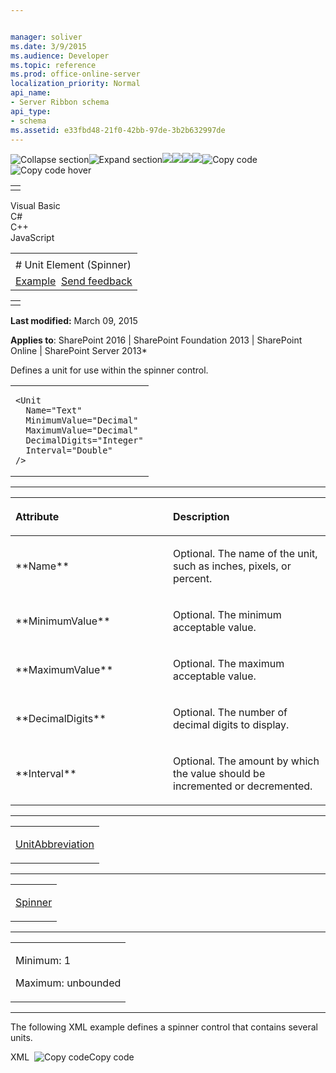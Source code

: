 ```yaml
---


manager: soliver
ms.date: 3/9/2015
ms.audience: Developer
ms.topic: reference
ms.prod: office-online-server
localization_priority: Normal
api_name:
- Server Ribbon schema
api_type:
- schema
ms.assetid: e33fbd48-21f0-42bb-97de-3b2b632997de
---
```


![Collapse
section](../icons/collapse_all.gif "Collapse section")![Expand
section](../icons/expand_all.gif "Expand section")![](../icons/collapse_all.gif)![](../icons/expand_all.gif)![](../icons/dropdown.gif)![](../icons/dropdownHover.gif)![Copy
code](../icons/copycode.gif "Copy code")![Copy code
hover](../icons/copycodeHighlight.gif "Copy code hover")
<table>
<tbody>
<tr class="odd">
<td align="left"></td>
</tr>
</tbody>
</table>

Visual Basic  
C\#  
C++  
JavaScript  

<table>
<tbody>
<tr class="odd">
<td align="left"><span id="runningHeaderText"></span></td>
</tr>
<tr class="even">
<td align="left"># Unit Element (Spinner)</td>
</tr>
<tr class="odd">
<td align="left"><a href="#exampleToggle">Example</a>  <span id="headfeedbackarea" class="feedbackhead"><a href="javascript:SubmitFeedback(&#39;docthis@Microsoft.com&#39;,&#39;&#39;,&#39;&#39;,&#39;&#39;,&#39;1.0.18082.1225&#39;,&#39;%0\dThank%20you%20for%20your%20feedback.%20The%20developer%20writing%20teams%20use%20your%20feedback%20to%20improve%20documentation.%20While%20we%20are%20reviewing%20your%20feedback,%20we%20may%20send%20you%20e-mail%20to%20ask%20for%20clarification%20or%20feedback%20on%20a%20solution.%20We%20do%20not%20use%20your%20e-mail%20address%20for%20any%20other%20purpose%20and%20we%20delete%20it%20after%20we%20finish%20our%20review.%0\AFor%20further%20information%20about%20the%20privacy%20policies%20of%20Microsoft,%20please%20see%20http://privacy.microsoft.com/en-us/default.aspx.%0\A%0\d&#39;,&#39;Customer%20feedback&#39;);">Send feedback</a></span></td>
</tr>
</tbody>
</table>

<table>
<colgroup>
<col width="100%" />
</colgroup>
<tbody>
<tr class="odd">
<td align="left"></td>
</tr>
</tbody>
</table>

**Last modified:** March 09, 2015

**Applies to**: SharePoint 2016 | SharePoint Foundation 2013 |
SharePoint Online | SharePoint Server 2013*

Defines a unit for use within the spinner control.

<span codelanguage="other"></span>
<table>
<colgroup>
<col width="100%" />
</colgroup>
<tbody>
<tr class="odd">
<td align="left"><pre><code>&lt;Unit
  Name=&quot;Text&quot;
  MinimumValue=&quot;Decimal&quot;
  MaximumValue=&quot;Decimal&quot;
  DecimalDigits=&quot;Integer&quot;
  Interval=&quot;Double&quot;
/&gt;</code></pre></td>
</tr>
</tbody>
</table>


-----------------------------------------------------------------------------------------------------------------------------------------------------------------------------------------------

<table>
<colgroup>
<col width="50%" />
<col width="50%" />
</colgroup>
<thead>
<tr class="header">
<th align="left"><p>Attribute</p></th>
<th align="left"><p>Description</p></th>
</tr>
</thead>
<tbody>
<tr class="odd">
<td align="left"><p>**Name**</p></td>
<td align="left"><p>Optional. The name of the unit, such as inches, pixels, or percent.</p></td>
</tr>
<tr class="even">
<td align="left"><p>**MinimumValue**</p></td>
<td align="left"><p>Optional. The minimum acceptable value.</p></td>
</tr>
<tr class="odd">
<td align="left"><p>**MaximumValue**</p></td>
<td align="left"><p>Optional. The maximum acceptable value.</p></td>
</tr>
<tr class="even">
<td align="left"><p>**DecimalDigits**</p></td>
<td align="left"><p>Optional. The number of decimal digits to display.</p></td>
</tr>
<tr class="odd">
<td align="left"><p>**Interval**</p></td>
<td align="left"><p>Optional. The amount by which the value should be incremented or decremented.</p></td>
</tr>
</tbody>
</table>


---------------------------------------------------------------------------------------------------------------------------------------------------------------------------------------------------

<table>
<colgroup>
<col width="100%" />
</colgroup>
<tbody>
<tr class="odd">
<td align="left"><p><a href="unitabbreviation-element.htm">UnitAbbreviation</a></p></td>
</tr>
</tbody>
</table>


----------------------------------------------------------------------------------------------------------------------------------------------------------------------------------------------------

<table>
<colgroup>
<col width="100%" />
</colgroup>
<tbody>
<tr class="odd">
<td align="left"><p><a href="spinner-element.htm">Spinner</a></p></td>
</tr>
</tbody>
</table>


------------------------------------------------------------------------------------------------------------------------------------------------------------------------------------------------

<table>
<colgroup>
<col width="100%" />
</colgroup>
<tbody>
<tr class="odd">
<td align="left"><p>Minimum: 1</p>
<p>Maximum: unbounded</p></td>
</tr>
</tbody>
</table>


------------------------------------------------------------------------------------------------------------------------------------------------------------------------------------------

The following XML example defines a spinner control that contains
several units.

<span codelanguage="xmlLang"></span>
XML 
<span class="copyCode" onclick="CopyCode(this)"
onkeypress="CopyCode_CheckKey(this, event)"
onmouseover="ChangeCopyCodeIcon(this)"
onmouseout="ChangeCopyCodeIcon(this)" tabindex="0">![Copy
code](../icons/copycode.gif "Copy code")Copy code</span>
    <Spinner
       Id="Ribbon.Table.Layout.Properties.TableWidth"
       DefaultUnit="inch"
       DefaultValue="1.5"
       AltUpArrow="$Resources:core,cui_spnUpAlt;"
       AltDownArrow="$Resources:core,cui_spnDownAlt;"
       AccelerationInterval="125"
       MultiplierInterval="2000"
       Command="SetTableWidth"
       ImeEnabled="false"
       QueryCommand="QueryTableWidth"
       ToolTipTitle="$Resources:core,LabelTableWidth;"
       ToolTipDescription="$Resources:core,cui_stt_ButWidthHeightMenuTableWidthTooltip;"
       Sequence="30"
       TemplateAlias="o1"
    >
      <Unit
          Name="inch"
          MinimumValue="0.1"
          MaximumValue="200"
          DecimalDigits="1"
          Interval="0.1"
      >
        <UnitAbbreviation Value="in" />
        <UnitAbbreviation Value="&quot;"/>
      </Unit>
      <Unit
          Name="pixel"
          MinimumValue="1"
          MaximumValue="2000"
          DecimalDigits="0"
          Interval="5"
      >
        <UnitAbbreviation Value="px" />
      </Unit>
      <Unit
          Name="centimeter"
          MinimumValue="0.1"
          MaximumValue="500"
          DecimalDigits="1"
          Interval="0.5"
      >
        <UnitAbbreviation Value="cm" />
      </Unit>
      <Unit
          Name="percent"
          MinimumValue="1"
          MaximumValue="100"
          DecimalDigits="0"
          Interval="1"
      >
        <UnitAbbreviation Value="%" />
      </Unit>
    </Spinner>









